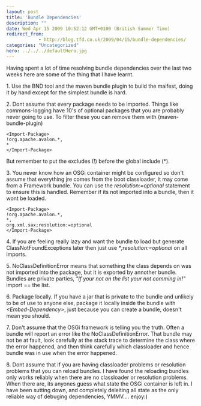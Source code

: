 ```yaml
---
layout: post
title: 'Bundle Dependencies'
description: ""
date: Wed Apr 15 2009 10:52:12 GMT+0100 (British Summer Time)
redirect_from: 
            - http://blog.tfd.co.uk/2009/04/15/bundle-dependencies/
categories: "Uncategorized"
hero: ../../../defaultHero.jpg
---
```

Having spent a lot of time resolving bundle dependencies over the last two weeks here are some of the thing that I have learnt.

1\. Use the BND tool and the maven bundle plugin to build the maifest, doing it by hand except for the simplest bundle is hard.

2\. Dont assume that every package needs to be imported. Things like commons-logging have 10's of optional packages that you are probably never going to use. To filter these you can remove them with (maven-bundle-plugin)

```
<Import-Package>
!org.apache.avalon.*,
*
</Import-Package>
```

But remember to put the excludes (!) before the global include (\*).

3\. You never know how an OSGi container might be configured so don't assume that everything jre comes from the boot classloader, it may come from a Framework bundle. You can use the _resolution:=optional_ statement to ensure this is handled. Remember if its not imported into a bundle, then it wont be loaded.

```
<Import-Package>
!org.apache.avalon.*,
*,
org.xml.sax;resolution:=optional
</Import-Package>
```

4\. If you are feeling really lazy and want the bundle to load but generate ClassNotFoundExceptions later then just use _\*;resolution:=optional_ on all imports.

5\. NoClassDefinitionError means that something the class depends on was not imported into the package, but it is exported by annother bundle. Bundles are private parties, _"If your not on the list your not comming in!"_ import == the list.

6\. Package locally. If you have a jar that is private to the bundle and unlikely to be of use to anyone else, package it locally inside the bundle with _&lt;Embed-Dependency>_, just because you can create a bundle, doesn't mean you should.

7\. Don't assume that the OSGi framework is telling you the truth. Often a bundle will report an error like the NoClassDefinitionError. That bundle may not be at fault, look carefully at the stack trace to determine the class where the error happened, and then think carefully which classloader and hence bundle was in use when the error happened.

8\. Dont assume that if you are having classloader problems or resolution problems that you can reload bundles. I have found the reloading bundles only works reliably when there are no classloader or resolution problems. When there are, its anyones guess what state the OSGi container is left in. I have been sutting down, and completely deleiting all state as the only reliable way of debuging dependencies, YMMV.... enjoy:)
